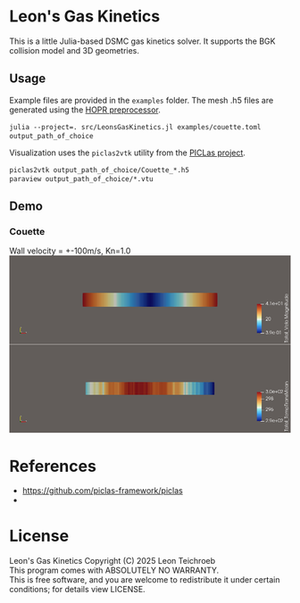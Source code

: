 # Leon's Gas Kinetics
This is a little Julia-based DSMC gas kinetics solver.
It supports the BGK collision model and 3D geometries.

## Usage
Example files are provided in the `examples` folder.
The mesh .h5 files are generated using the [HOPR preprocessor](https://github.com/hopr-framework/hopr).

```
julia --project=. src/LeonsGasKinetics.jl examples/couette.toml output_path_of_choice
```
Visualization uses the `piclas2vtk` utility from the [PICLas project](https://github.com/piclas-framework/piclas).
```
piclas2vtk output_path_of_choice/Couette_*.h5
paraview output_path_of_choice/*.vtu
```

## Demo
### Couette
Wall velocity = +-100m/s, Kn=1.0  
![Plot of velocity and temperature for Couette flow](docs/screenshot.png)

# References
- https://github.com/piclas-framework/piclas
- 

# License
Leon's Gas Kinetics  Copyright (C) 2025  Leon Teichroeb  
This program comes with ABSOLUTELY NO WARRANTY.  
This is free software, and you are welcome to redistribute it
under certain conditions; for details view LICENSE.